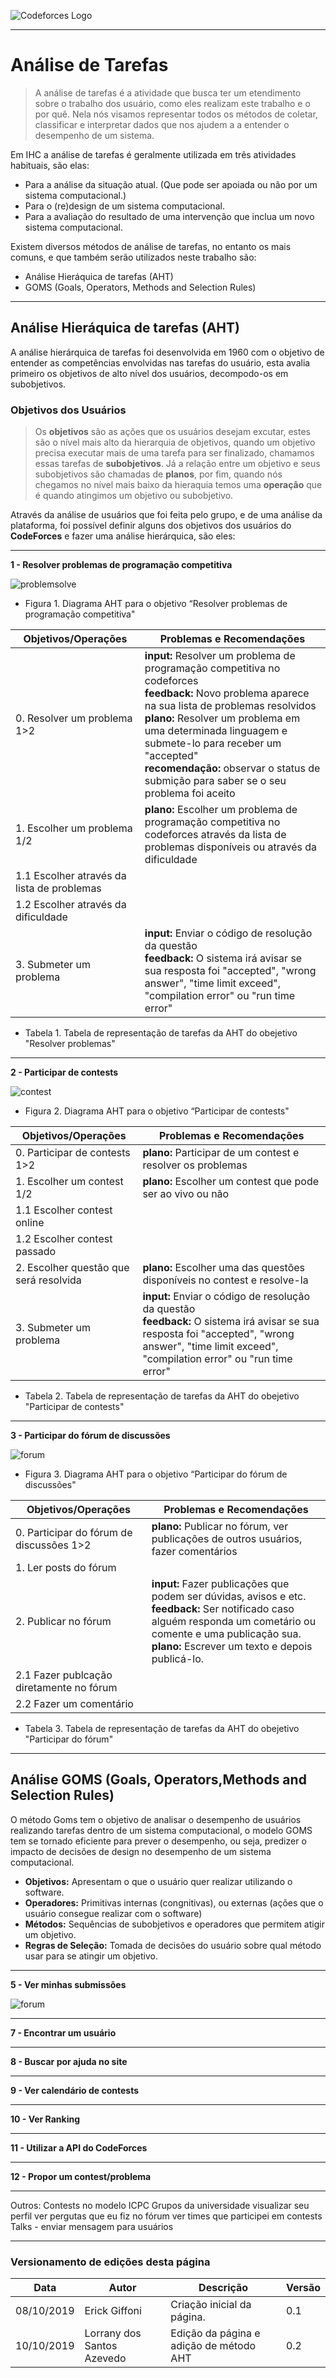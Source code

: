 <span style="margin-left: 0%; padding-top: 3%;">![Codeforces Logo](../images/codeforces.png)</span>

***
# Análise de Tarefas
> A análise de tarefas é a atividade que busca ter um etendimento sobre o trabalho dos usuário, como eles realizam este trabalho e o por quê. Nela nós visamos representar todos os métodos de coletar, classificar e interpretar dados que nos ajudem a a entender o desempenho de um sistema.

Em IHC a análise de tarefas é geralmente utilizada em três atividades habituais, são elas:

- Para a análise da situação atual. (Que pode ser apoiada ou não por um sistema computacional.)
- Para o (re)design de um sistema computacional.
- Para a avaliação do resultado de uma intervenção que inclua um novo sistema computacional.

Existem diversos métodos de análise de tarefas, no entanto os mais comuns, e que também serão utilizados neste trabalho são:

- Análise Hieráquica de tarefas (AHT)
- GOMS (Goals, Operators, Methods and Selection Rules)

***
## Análise Hieráquica de tarefas (AHT)

 A análise hierárquica de tarefas foi desenvolvida em 1960 com o objetivo de entender as competências envolvidas nas tarefas do usuário, esta avalia primeiro os objetivos de alto nível dos usuários, decompodo-os em subobjetivos.

### Objetivos dos Usuários

 > Os **objetivos** são as ações que os usuários desejam excutar, estes são o nível mais alto da hierarquia de objetivos, quando um objetivo precisa executar mais de uma tarefa para ser finalizado, chamamos essas tarefas de **subobjetivos**. Já a relação entre um objetivo e seus subobjetivos são chamadas de **planos**, por fim, quando nós chegamos no nível mais baixo da hieraquia temos uma **operação** que é quando atingimos um objetivo ou subobjetivo.

Através da análise de usuários que foi feita pelo grupo, e de uma análise da plataforma, foi possível definir alguns dos objetivos dos usuários do **CodeForces** e fazer uma análise hierárquica, são eles:
***

**1 - Resolver problemas de programação competitiva**

<span style="margin-left: 0%;">![problemsolve](./images/problemsolve.png)</span>

- Figura 1. Diagrama AHT para o objetivo “Resolver problemas de programação competitiva"

| Objetivos/Operações | Problemas e Recomendações |
|------|-------|
| 0. Resolver um problema 1>2 | **input:** Resolver um problema de programação competitiva no codeforces</br>**feedback:** Novo problema aparece na sua lista de problemas resolvidos</br>**plano:** Resolver um problema em uma determinada linguagem e submete-lo para receber um "accepted"</br>**recomendação:** observar o status de submição para saber se o seu problema foi aceito |
| 1. Escolher um problema 1/2 | **plano:** Escolher um problema de programação competitiva no codeforces através da lista de problemas disponíveis ou através da dificuldade|
| 1.1 Escolher através da lista de problemas | |
| 1.2 Escolher através da dificuldade | |
| 3. Submeter um problema | **input:** Enviar o código de resolução da questão</br>**feedback:** O sistema irá avisar se sua resposta foi "accepted", "wrong answer", "time limit exceed", "compilation error" ou "run time error" |

- Tabela 1. Tabela de representação de tarefas da AHT do obejetivo "Resolver problemas" 

***

**2 - Participar de contests**

<span style="margin-left: 0%;">![contest](./images/contest.png)</span>

- Figura 2. Diagrama AHT para o objetivo “Participar de contests"

| Objetivos/Operações | Problemas e Recomendações |
|------|-------|
| 0. Participar de contests 1>2 |**plano:** Participar de um contest e resolver os problemas</br> |
| 1. Escolher um contest 1/2 | **plano:** Escolher um contest que pode ser ao vivo ou não|
| 1.1 Escolher contest online | |
| 1.2 Escolher contest passado | |
| 2. Escolher questão que será resolvida | **plano:** Escolher uma das questões disponíveis no contest e resolve-la|**recomendação:** Ler todas as questões antes de resolver, e olhar sempre o score praver qual questão foi submetida primeiro|
| 3. Submeter um problema | **input:** Enviar o código de resolução da questão</br>**feedback:** O sistema irá avisar se sua resposta foi "accepted", "wrong answer", "time limit exceed", "compilation error" ou "run time error" |

- Tabela 2. Tabela de representação de tarefas da AHT do obejetivo "Participar de contests"

***

**3 - Participar do fórum de discussões**

<span style="margin-left: 0%;">![forum](./images/forum.png)</span>

- Figura 3. Diagrama AHT para o objetivo “Participar do fórum de discussões"

| Objetivos/Operações | Problemas e Recomendações |
|------|-------|
| 0. Participar do fórum de discussões 1>2 |**plano:** Publicar no fórum, ver publicações de outros usuários, fazer comentários</br> |
| 1. Ler posts do fórum | |
| 2. Publicar no fórum | **input:** Fazer publicações que podem ser dúvidas, avisos e etc.</br>**feedback:** Ser notificado caso alguém responda um cometário ou comente e uma publicação sua.</br>**plano:** Escrever um texto e depois publicá-lo. |
| 2.1 Fazer publcação diretamente no fórum | |
| 2.2 Fazer um comentário| |

- Tabela 3. Tabela de representação de tarefas da AHT do obejetivo "Participar do fórum"

***
## Análise GOMS (Goals, Operators,Methods and Selection Rules)
O método Goms tem o objetivo de analisar o desempenho de usuários realizando tarefas dentro de um sistema computacional, o modelo GOMS tem se tornado eficiente para prever o desempenho, ou seja, predizer o impacto de decisões de design no desempenho de um sistema computacional.

* **Objetivos:** Apresentam o que o usuário quer realizar utilizando o software.
* **Operadores:** Primitivas internas (congnitivas), ou externas (ações que o usuário consegue realizar com o software)
* **Métodos:** Sequências de subobjetivos e operadores que permitem atigir um objetivo.
* **Regras de Seleção:** Tomada de decisões do usuário sobre qual método usar para se atingir um objetivo.


[comment]: <> (**4 - Debugar um problema**)

***

[comment]: <> (**5 - Editar Perfil**)

**5 - Ver minhas submissões**

<span style="margin-left: 0%;">![forum](./images/goms1.jpeg)</span>

***
**7 - Encontrar um usuário**
***
**8 - Buscar por ajuda no site**
***
**9 - Ver calendário de contests**
***
**10 - Ver Ranking**
***
**11 - Utilizar a API do CodeForces**
***
**12 - Propor um contest/problema**
***
Outros: Contests no modelo ICPC
Grupos da universidade
visualizar seu perfil
ver pergutas que eu fiz no fórum
ver times que participei em contests
Talks - enviar mensagem para usuários

***
### Versionamento de edições desta página
| Data | Autor | Descrição | Versão |
|------|-------|-----------|--------|
| 08/10/2019 | Erick Giffoni | Criação inicial da página. | 0.1 |
| 10/10/2019 | Lorrany dos Santos Azevedo | Edição da página e adição de método AHT | 0.2 |
